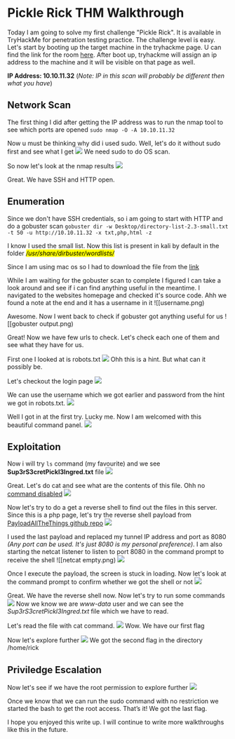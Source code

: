 # Pickle Rick THM Walkthrough

Today I am going to solve my first challenge "Pickle Rick". It is available in TryHackMe for penetration testing practice. The challenge level is easy. Let's start by booting up the target machine in the tryhackme page. U can find the link for the room [here](https://tryhackme.com/room/picklerick). After boot up, tryhackme will assign an ip address to the machine and it will be visible on that page as well. 

**IP Address: 10.10.11.32** 
(*Note: IP in this scan will probably be different then what you have*)

## Network Scan

The first thing I did after getting the IP address was to run the nmap tool to see which ports are opened 
`sudo nmap -O -A 10.10.11.32`

Now u must be thinking why did i used sudo. Well, let's do it without sudo first and see what I get
![](Screenshots/nmap%20error.png)
We need sudo to do OS scan.

So now let's look at the nmap results
![](Screenshots/nmap.png)

Great. We have SSH and HTTP open. 


## Enumeration

Since we don't have SSH credentials, so i am going to start with HTTP and do a gobuster scan
`gobuster dir -w Desktop/directory-list-2.3-small.txt -t 50 -u http://10.10.11.32 -x txt,php,html -z`

I know I used the small list. 
Now this list is present in kali by default in the folder <mark>*/usr/share/dirbuster/wordlists/*<mark>

Since I am using mac os so I had to download the file from the [link](https://raw.githubusercontent.com/daviddias/node-dirbuster/master/lists/directory-list-2.3-small.txt)
	
While I am waiting for the gobuster scan to complete I figured I can take a look around and see if i can find anything useful in the meantime. I navigated to the websites homepage and checked it's source code. Ahh we found a note at the end and it has a username in it 
![[username.png)

Awesome. Now I went back to check if gobuster got anything useful for us
![[gobuster output.png)
	
Great! Now we have few urls to check. Let's check each one of them and see what they have for us.
	
First one I looked at is robots.txt
![](Screenshots/robots.png)
Ohh this is a hint. But what can it possibly be. 

Let's checkout the login page
![](Screenshots/login%20page_without%20credential.png)
	
We can use the username which we got earlier and password from the hint we got in robots.txt. 
![](Screenshots/login%20page_with%20credential.png)
	
Well I got in at the first try. Lucky me. Now I am welcomed with this beautiful command panel.
![](Screenshots/portal%20without%20command.png)
	

## Exploitation

Now i will try `ls` command (my favourite) and we see **Sup3rS3cretPickl3Ingred.txt** file
![](Screenshots/portal%20with%20ls%20command.png)

Great. Let's do cat and see what are the contents of this file. Ohh no <u>command disabled</u>
![](Screenshots/portal%20with%20cat%20command.png)

Now let's try to do a get a reverse shell to find out the files in this server. Since this is a php page, let's try the reverse shell payload from [PayloadAllTheThings github repo](https://github.com/swisskyrepo/PayloadsAllTheThings/blob/master/Methodology%20and%20Resources/Reverse%20Shell%20Cheatsheet.md)
![](Screenshots/payload.png)
	
I used the last payload and replaced my tunnel IP address and port as 8080 *(Any port can be used. It's just 8080 is my personal preference)*. I am also starting the netcat listener to listen to port 8080 in the command prompt to receive the shell
![[netcat empty.png)
![](Screenshots/portal%20with%20reverse%20shell%20payload.png)
	
Once I execute the payload, the screen is stuck in loading. Now let's look at the command prompt to confirm whether we got the shell or not 
![](Screenshots/netcat%20after%20getting%20the%20shell%20access.png)

Great. We have the reverse shell now. Now let's try to run some commands
![](Screenshots/whoami%20confirmation.png)
Now we know we are *www-data* user and we can see the *Sup3rS3cretPickl3Ingred.txt* file which we have to read.
	
Let's read the file with cat command.
![](Screenshots/First%20Flag.png)
Wow. We have our first flag 
	
Now let's explore further
![](Screenshots/Second%20Flag.png)
We got the second flag in the directory /home/rick

## Priviledge Escalation

Now let's see if we have the root permission to explore further
![](Screenshots/Third%20Flag.png)

Once we know that we can run the sudo command with no restriction we started the bash to get the root access. That’s it! We got the last flag.
	
I hope you enjoyed this write up. I will continue to write more walkthroughs like this in the future. 